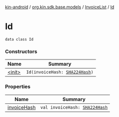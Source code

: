 [kin-android](../../../index.md) / [org.kin.sdk.base.models](../../index.md) / [InvoiceList](../index.md) / [Id](./index.md)

# Id

`data class Id`

### Constructors

| Name | Summary |
|---|---|
| [&lt;init&gt;](-init-.md) | `Id(invoiceHash: `[`SHA224Hash`](../../-s-h-a224-hash/index.md)`)` |

### Properties

| Name | Summary |
|---|---|
| [invoiceHash](invoice-hash.md) | `val invoiceHash: `[`SHA224Hash`](../../-s-h-a224-hash/index.md) |
